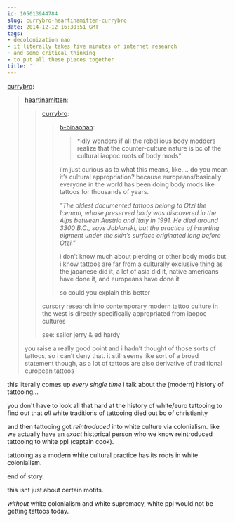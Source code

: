 ```yaml
---
id: 105013944784
slug: currybro-heartinamitten-currybro
date: 2014-12-12 16:30:51 GMT
tags:
- decolonization nao
- it literally takes five minutes of internet research
- and some critical thinking
- to put all these pieces together
title: ''
---
```

<p><a href="http://currybro.tumblr.com/post/105012825690/heartinamitten-currybro-b-binaohan-idly" class="tumblr_blog">currybro</a>:</p>

<blockquote><p><a class="tumblr_blog" href="http://heartinamitten.tumblr.com/post/105012520233/currybro-b-binaohan-idly-wonders-if-all-the">heartinamitten</a>:</p>
<blockquote>
<p><a class="tumblr_blog" href="http://currybro.tumblr.com/post/105012366050/b-binaohan-idly-wonders-if-all-the-rebellious">currybro</a>:</p>
<blockquote>
<p><a class="tumblr_blog" href="http://xd.binaohan.org/post/104958653094/idly-wonders-if-all-the-rebellious-body-modders">b-binaohan</a>:</p>
<blockquote>
<p>*idly wonders if all the rebellious body modders realize that the counter-culture nature is bc of the cultural iaopoc roots of body mods*</p>
</blockquote>
<p>i’m just curious as to what this means, like…. do you mean it’s cultural appropriation? because europeans/basically everyone in the world has been doing body mods like tattoos for thousands of years.</p>
<p><em>"The oldest documented tattoos belong to Otzi the Iceman, whose preserved body was discovered in the Alps between Austria and Italy in 1991. He died around 3300 B.C., says Jablonski, but the practice of inserting pigment under the skin’s surface originated long before Otzi."</em></p>
<p><span>i don’t know much about piercing or other body mods but i know tattoos are far from a culturally exclusive thing as the japanese did it, a lot of asia did it, native americans have done it, and europeans have done it</span></p>
<p><span>so could you explain this better</span></p>
</blockquote>
<p>cursory research into contemporary modern tattoo culture in the west is directly specifically appropriated from iaopoc cultures</p>
<p>see: sailor jerry &amp; ed hardy</p>
</blockquote>
<p>you raise a really good point and i hadn&#8217;t thought of those sorts of tattoos, so i can&#8217;t deny that. it still seems like sort of a broad statement though, as a lot of tattoos are also derivative of traditional european tattoos</p></blockquote>

this literally comes up _every single time_ i talk about the (modern) history of tattooing...

you don't have to look all that hard at the history of white/euro tattooing to find out that _all_ white traditions of tattooing died out bc of christianity

and then tattooing got _reintroduced_ into white culture via colonialism. like we actually have an _exact_ historical person who we know reintroduced tattooing to white ppl (captain cook). 

tattooing as a modern white cultural practice has its roots in white colonialism. 

end of story.

this isnt just about certain motifs. 

_without_ white colonialism and white supremacy, white ppl would not be getting tattoos today. 
